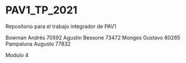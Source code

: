 # PAV1_TP_2021
Repositorio para el trabajo integrador de PAV1

Bowman Andrés 70592
Agustin Bessone 73472
Monges Gustavo 80265
Pampaluna Augusto 77832

Modulo 4
